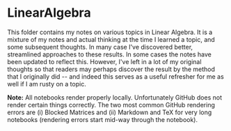 # LinearAlgebra
This folder contains my notes on various topics in Linear Algebra.  It is a mixture of my notes and actual thinking at the time I learned a topic, and some subsequent thoughts.  In many case I've discovered better, streamlined approaches to these results.  In some cases the notes have been updated to reflect this.  However, I've left in a lot of my original thoughts so that readers may perhaps discover the result by the method that I originally did -- and indeed this serves as a useful refresher for me as well if I am rusty on a topic.  

**Note:** All notebooks render properly locally.  Unfortunately GitHub does not render certain things correctly.  The two most common GitHub rendering errors are (i) Blocked Matrices and (ii) Markdown and TeX for very long notebooks (rendering errors start mid-way through the notebook).  
